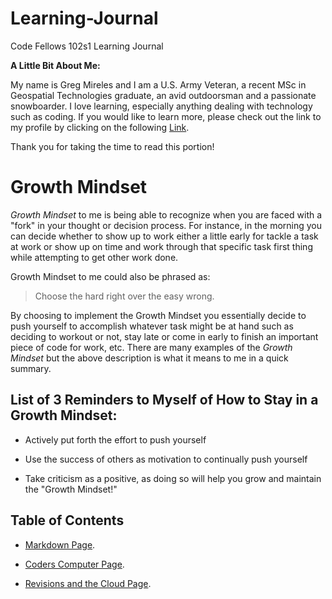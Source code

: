 # Learning-Journal
Code Fellows 102s1 Learning Journal

**A Little Bit About Me:**

My name is Greg Mireles and I am a U.S. Army Veteran, a recent MSc in Geospatial Technologies graduate, an avid outdoorsman and a passionate snowboarder.
I love learning, especially anything dealing with technology such as coding.
If you would like to learn more, please check out the link to my profile by clicking on the following [Link](https://github.com/gmireles210).

Thank you for taking the time to read this portion!

# Growth Mindset

*Growth Mindset* to me is being able to recognize when you are faced with a "fork" in your thought or decision process. For instance, in the morning you can decide whether to show up to work either a little early for tackle a task at work or show up on time and work through that specific task first thing while attempting to get other work done.

Growth Mindset to me could also be phrased as:

> Choose the hard right over the easy wrong.

By choosing to implement the Growth Mindset you essentially decide to push yourself to accomplish whatever task might be at hand such as deciding to workout or not, stay late or come in early to finish an important piece of code for work, etc. There are many examples of the *Growth Mindset* but the above description is what it means to me in a quick summary.

## List of 3 Reminders to Myself of How to Stay in a Growth Mindset:

- Actively put forth the effort to push yourself

- Use the success of others as motivation to continually push yourself

- Take criticism as a positive, as doing so will help you grow and maintain the "Growth Mindset!"

## Table of Contents

- [Markdown Page](https://github.com/gmireles210/learning-journal/blob/master/Read01.md).

- [Coders Computer Page](https://github.com/gmireles210/learning-journal/blob/master/The_Coders_Computer.md).

- [Revisions and the Cloud Page](https://github.com/gmireles210/learning-journal/blob/master/Revisions_and_the_Cloud.md).

